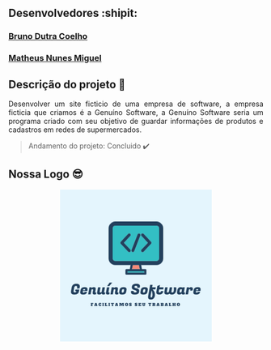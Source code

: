 ## Desenvolvedores :shipit:

<h3 id="bruno">
  <a 
  href="https://www.instagram.com/bruno.dutrac/" 
  title="Instagram"
  >
  Bruno Dutra Coelho</a
  >
</h3>

<h3 id="matheus">
   <a target="blank"
   href="https://www.instagram.com/matheuss_nunes_/?hl=pt-br"
   title="Instagram"
   >
   Matheus Nunes Miguel</a
   >
</h3>

## Descrição do projeto :memo:
<p align="justify">
Desenvolver um site ficticio de uma empresa de software, a empresa ficticia que criamos é a Genuíno Software,
a Genuíno Software seria um programa criado com seu objetivo de guardar informações de produtos e cadastros em redes de supermercados.
</p>

>Andamento do projeto: Concluido :heavy_check_mark:

## Nossa Logo :sunglasses:

<p align="center">
  <img src="Imagens/logo.png">
</p>
